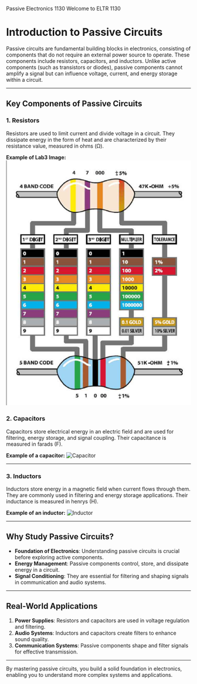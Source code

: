 Passive Electronics 1130
Welcome to ELTR 1130 

# Introduction to Passive Circuits

Passive circuits are fundamental building blocks in electronics, consisting of components that do not require an external power source to operate. These components include resistors, capacitors, and inductors. Unlike active components (such as transistors or diodes), passive components cannot amplify a signal but can influence voltage, current, and energy storage within a circuit.

---

## Key Components of Passive Circuits

### 1. Resistors
Resistors are used to limit current and divide voltage in a circuit. They dissipate energy in the form of heat and are characterized by their resistance value, measured in ohms (Ω).

**Example of Lab3 Image:**
![image Alt](https://github.com/zhareer/zhareePassiveElec.githu.io/blob/1314795ae1004592c2ad44252450828af7e7975e/Res.PNG)

### 2. Capacitors
Capacitors store electrical energy in an electric field and are used for filtering, energy storage, and signal coupling. Their capacitance is measured in farads (F).

**Example of a capacitor:**
![Capacitor](https://upload.wikimedia.org/wikipedia/commons/thumb/4/4d/Electrolytic_capacitors.jpg/320px-Electrolytic_capacitors.jpg)

---

### 3. Inductors
Inductors store energy in a magnetic field when current flows through them. They are commonly used in filtering and energy storage applications. Their inductance is measured in henrys (H).

**Example of an inductor:**
![Inductor](https://upload.wikimedia.org/wikipedia/commons/thumb/2/22/Inductors.jpg/320px-Inductors.jpg)

---

## Why Study Passive Circuits?

- **Foundation of Electronics**: Understanding passive circuits is crucial before exploring active components.
- **Energy Management**: Passive components control, store, and dissipate energy in a circuit.
- **Signal Conditioning**: They are essential for filtering and shaping signals in communication and audio systems.

---

## Real-World Applications

1. **Power Supplies**: Resistors and capacitors are used in voltage regulation and filtering.
2. **Audio Systems**: Inductors and capacitors create filters to enhance sound quality.
3. **Communication Systems**: Passive components shape and filter signals for effective transmission.

---

By mastering passive circuits, you build a solid foundation in electronics, enabling you to understand more complex systems and applications.
